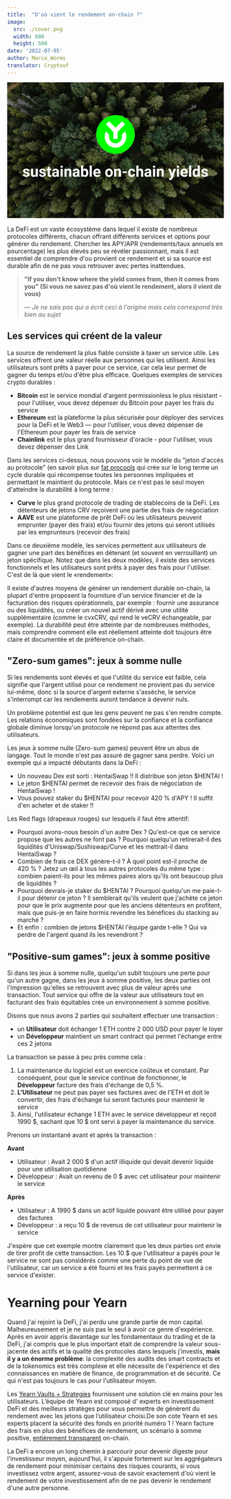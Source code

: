 ```yaml
---
title:  "D'où vient le rendement on-chain ?"
image:
  src: ./cover.png
  width: 800
  height: 500
date: '2022-07-05'
author: Marco_Worms
translator: Cryptouf
---
```


![](cover.png?w=800&h=500)

La DeFi est un vaste écosystème dans lequel il existe de nombreux protocoles différents, chacun offrant différents services et options pour générer du rendement. Chercher les APY/APR (rendements/taux annuels en pourcentage) les plus élevés peu se révéler passionnant, mais il est essentiel de comprendre d'ou provient ce rendement et si sa source est durable afin de ne pas vous retrouver avec pertes inattendues.

> **"If you don’t know where the yield comes from, then it comes from you" (Si vous ne savez pas d'où vient le rendement, alors il vient de vous)**
>
> *— Je ne sais pas qui a écrit ceci à l'origine mais cela correspond très bien au sujet*

## Les services qui créent de la valeur 

La source de rendement la plus fiable consiste à taxer un service utile. Les services offrent une valeur réelle aux personnes qui les utilisent. Ainsi les utilisateurs sont prêts à payer pour ce  service, car cela leur permet de gagner du temps et/ou d'être plus efficace. Quelques exemples de services crypto durables :

- **Bitcoin** est le service mondial d'argent permissionless le plus résistant - pour l'utiliser, vous devez dépenser du Bitcoin pour payer les frais du service
- **Ethereum** est la plateforme la plus sécurisée pour déployer des services pour la DeFi et le Web3 — pour l'utiliser, vous devez dépenser de l'Ethereum pour payer les frais de service
- **Chainlink** est le plus grand fournisseur d'oracle - pour l'utiliser, vous devez dépenser des Link

Dans les services ci-dessus, nous pouvons voir le modèle du "jeton d'accès au protocole" (en savoir plus sur [fat procools](https://www.usv.com/writing/2016/08/fat-protocols/) qui crée sur le long terme un cycle durable qui récompense toutes les personnes impliquées et permettant le maintient du protocole. Mais ce n'est pas le seul moyen d'atteindre la durabilité à long terme :

- **Curve** le plus grand protocole de trading de stablecoins de la DeFi. Les détenteurs de jetons CRV reçoivent une partie des frais de négociation
- **AAVE** est une plateforme de prêt DeFi où les utilisateurs peuvent emprunter (payer des frais) et/ou fournir des jetons qui seront utilisés par les emprunteurs (recevoir des frais)

Dans ce deuxième modèle, les services permettent aux utilisateurs de gagner une part des bénéfices en détenant (et souvent en verrouillant) un jeton spécifique. Notez que dans les deux modèles, il existe des services fonctionnels et les utilisateurs sont prêts à payer des frais pour l'utiliser. C'est de là que vient le «rendement»: 

Il existe d'autres moyens de générer un rendement durable on-chain, la plupart d'entre proposent la fourniture d'un service financier et de la facturation des risques opérationnels, par exemple : fournir une assurance ou des liquidités, ou créer un nouvel actif dérivé avec une utilité supplémentaire (comme le cvxCRV, qui rend le veCRV échangeable, par exemple). La durabilité peut être atteinte par de nombreuses méthodes, mais comprendre comment elle est réellement atteinte doit toujours être claire et documentée et de préférence on-chain.

## "Zero-sum games": jeux à somme nulle

Si les rendements sont élevés et que l'utilité du service est faible, cela signifie que l'argent utilisé pour ce rendement ne provient pas du service lui-même, donc si la source d'argent externe s'assèche, le service s'interrompt car les rendements auront tendance à devenir nuls.

Un problème potentiel est que les gens peuvent ne pas s'en rendre compte. Les relations économiques sont fondées sur la confiance et la confiance globale diminue lorsqu'un protocole ne répond pas aux attentes des utilisateurs.

Les jeux à somme nulle (Zero-sum games) peuvent être un abus de langage. Tout le monde n'est pas assuré de gagner sans perdre. Voici un exemple qui a impacté débutants dans la DeFi :

- Un nouveau Dex est sorti : HentaiSwap !! Il distribue son jeton $HENTAI !
- Le jeton $HENTAI permet de recevoir des frais de négociation de HentaiSwap !
- Vous pouvez staker du $HENTAI pour recevoir 420 % d'APY ! Il suffit d'en acheter et de staker !!

Les Red flags (drapeaux rouges) sur lesquels il faut être attentif:

- Pourquoi avons-nous besoin d'un autre Dex ? Qu'est-ce que ce service propose que les autres ne font pas ? Pourquoi quelqu'un retirerait-il des liquidités d'Uniswap/Sushiswap/Curve et les mettrait-il dans HentaiSwap ?
- Combien de frais ce DEX génère-t-il ? À quel point est-il proche de 420 % ? Jetez un œil à tous les autres protocoles du même type : combien paient-ils pour les mêmes paires alors qu'ils ont beaucoup plus de liquidités ?
- Pourquoi devrais-je staker du $HENTAI ? Pourquoi quelqu'un me paie-t-il pour détenir ce jeton ? Il semblerait qu'ils veulent que j'achète ce jeton pour que le prix augmente pour que les anciens détenteurs  en profitent, mais que puis-je en faire hormis revendre les bénéfices du stacking au marché ?
- Et enfin : combien de jetons $HENTAI l'équipe garde t-elle ? Qui va perdre de l'argent quand ils les revendront ?

## "Positive-sum games": jeux à somme positive

Si dans les jeux à somme nulle, quelqu'un subit toujours une perte pour qu'un autre gagne, dans les jeux à somme positive, les deux parties ont l'impression qu'elles se retrouvent avec plus de valeur après une transaction. Tout service qui offre de la valeur aux utilisateurs tout en facturant des frais équitables crée un environnement à somme positive.

Disons que nous avons 2 parties qui souhaitent effectuer une transaction :

- un **Utilisateur** doit échanger 1 ETH contre 2 000 USD pour payer le loyer
- un **Développeur** maintient un smart contract qui permet l'échange entre ces 2 jetons

La transaction se passe à peu près comme cela :

1. La maintenance du logiciel est un exercice coûteux et constant. Par conséquent, pour que le service continue de fonctionner, le **Développeur** facture des frais d'échange de 0,5 %.
2. **L'Utilisateur** ne peut pas payer ses factures avec de l'ETH et doit le convertir, des frais d'échange  lui seront facturés pour maintenir le service
3. Ainsi, l'utilisateur échange 1 ETH avec le service développeur et reçoit 1990 $, sachant que 10 $ ont servi à payer la maintenance du service.

Prenons un instantané avant et après la transaction :

**Avant**

- Utilisateur : Avait 2 000 $ d'un actif illiquide qui devait devenir liquide pour une utilisation quotidienne
- Développeur : Avait un revenu de 0 $ avec cet utilisateur pour maintenir le service

**Après**

- Utilisateur : A 1990 $ dans un actif liquide pouvant être utilisé pour payer des factures
- Développeur : a reçu 10 $ de revenus de cet utilisateur pour maintenir le service

J'espère que cet exemple montre clairement que les deux parties ont envie de tirer profit de cette transaction. Les 10 $ que l'utilisateur a payés pour le service ne sont pas considérés comme une perte du point de vue de l'utilisateur, car un service a été fourni et les frais payés permettent à ce service d'exister.

# Yearning pour Yearn

Quand j'ai rejoint la DeFi, j'ai perdu une grande partie de mon capital. Malheureusement et je ne suis pas le seul à avoir ce genre d'expérience. Après en avoir appris davantage sur les fondamentaux du trading et de la DeFi, j'ai compris que le plus important était de comprendre la valeur sous-jacente des actifs et la qualité des protocoles dans lesquels j'investis, **mais il y a un énorme problème**:  la complexité des audits des smart contracts et de la tokenomics est très complexe et elle nécessite de l'expérience et des connaissances en matière de finance, de programmation et de sécurité. Ce qui n'est pas toujours le cas pour l'utilisateur moyen.

Les [Yearn Vaults + Strategies](https://medium.com/iearn/yearn-finance-explained-what-are-vaults-and-strategies-96970560432) fournissent une solution clé en mains pour les utilisateurs. L’équipe de Yearn est composé d' experts en investissement DeFi et des meilleurs stratèges pour vous permettre de génèrent du rendement avec les jetons que l’utilisateur choisi.De son cote Yearn et ses experts placent la sécurité des fonds en priorité numéro 1 ! Yearn facture des frais en plus des bénéfices de rendement, un scénario à somme positive, [entièrement transparent](https://medium.com/iearn/diving-into-yearn-metrics-8c3fb0520927) on-chain.

La DeFi a encore un long chemin à parcourir pour devenir digeste pour l'investisseur  moyen, aujourd'hui, il s'appuie fortement sur les aggrégateurs de rendement pour minimiser certains des risques courants, si vous investissez votre argent, assurez-vous de savoir exactement d'où vient le rendement de votre investissement afin de ne pas devenir le rendement d'une autre personne.
